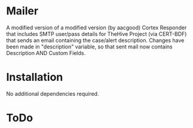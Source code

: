 # Mailer

A modified version of a modified version (by aacgood) Cortex Responder that includes SMTP user/pass details for TheHive Project (via CERT-BDF) that sends an email containing the case/alert description. Changes have been made in "description" variable, so that sent mail now contains Description AND Custom Fields.

# Installation

No additional dependencies required.

# ToDo
